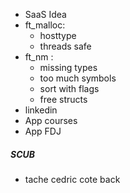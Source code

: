 - SaaS Idea
- ft_malloc:
	- hosttype
	- threads safe
- ft_nm :
	- missing types
	- too much symbols
	- sort with flags
	- free structs
- linkedin
- App courses
- App FDJ


##### SCUB
- tache cedric cote back